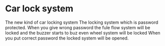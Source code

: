 # Car lock system
The new kind of car locking system
The locking system which is password protected.
When you give wrong password the fule flow system will be locked and the buzzer starts to buz even wheel system will be locked
When you put correct password the locked system will be opened.
